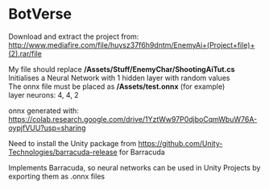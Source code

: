 # BotVerse
Download and extract the project from:
http://www.mediafire.com/file/huysz37f6h9dntm/EnemyAi+(Project+file)+(2).rar/file

My file should replace **/Assets/Stuff/EnemyChar/ShootingAiTut.cs**  
Initialises a Neural Network with 1 hidden layer with random values  
The onnx file must be placed as **/Assets/test.onnx** (for example)  
layer neurons: 4, 4, 2  

onnx generated with: https://colab.research.google.com/drive/1YztWw97P0djboCqmWbuW76A-oypjfVUU?usp=sharing  

Need to install the Unity package from https://github.com/Unity-Technologies/barracuda-release for Barracuda  

Implements Barracuda, so neural networks can be used in Unity Projects by exporting them as .onnx files
